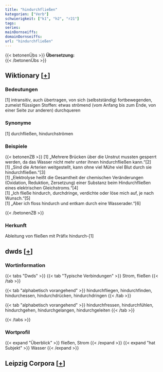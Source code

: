 ```yaml
---
title: "hindurchfließen"
kategorien: ["Verb"]
schwierigkeit: ["k1", "h2", "r21"]
tags:
series:
mainDornseiffs:
domainDornseiffs:
url: "hindurchfließen"
---
```


{{< betonenÜbs >}}
**Übersetzung:**  
{{< /betonenÜbs >}}

## Wiktionary [[+](https://de.wiktionary.org/wiki/hindurchfließen)]

### Bedeutungen
[1] intransitiv, auch übertragen, von sich (selbstständig) fortbewegenden, zumeist flüssigen Stoffen: etwas strömend (vom Anfang bis zum Ende, von einer Seite zur anderen) durchqueren  

### Synonyme
[1] durchfließen, hindurchströmen  

### Beispiele
{{< betonenZB >}}
[1] „Mehrere Brücken über die Unstrut mussten gesperrt werden, da das Wasser nicht mehr unter ihnen hindurchfließen kann.“[2]  
[1] „Sind die Arterien weitgestellt, kann ohne viel Mühe viel Blut durch sie hindurchfließen.“[3]  
[1] „Elektrolyse heißt die Gesamtheit der chemischen Veränderungen (Oxidation, Reduktion, Zersetzung) einer Substanz beim Hindurchfließen eines elektrischen Gleichstroms.“[4]  
[1] „Ich fließe hindurch, durchdringe, verdichte oder löse mich auf, je nach Wunsch.“[5]  
[1] „Aber ich floss hindurch und entkam durch eine Wasserader.“[6]  

{{< /betonenZB >}}
### Herkunft
Ableitung von fließen mit Präfix hindurch-[1]  



## dwds [[+](https://www.dwds.de/wb/hindurchfließen)]

### Wortinformation
{{< tabs "Dwds" >}}
{{< tab "Typische Verbindungen" >}}
Strom, fließen
{{< /tab >}}

{{< tab "alphabetisch vorangehend" >}}
hindurchfliegen, hindurchfinden, hindurchessen, hindurchdrücken, hindurchdringen
{{< /tab >}}

{{< tab "alphabetisch vorangehend" >}}
hindurchfressen, hindurchfühlen, hindurchgehen, hindurchgelangen, hindurchgeleiten
{{< /tab >}}

{{< /tabs >}}

### Wortprofil
{{< expand "Überblick" >}} fließen, Strom {{< /expand >}}
{{< expand "hat Subjekt" >}} Wasser {{< /expand >}}

## Leipzig Corpora [[+](https://corpora.uni-leipzig.de/en/res?word=hindurchfließen&corpusId=deu_newscrawl-public_2018)]

